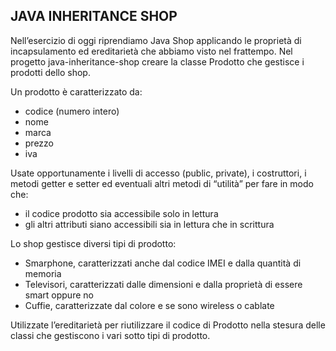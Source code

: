 ## JAVA INHERITANCE SHOP

Nell’esercizio di oggi riprendiamo Java Shop applicando le proprietà di incapsulamento ed ereditarietà che abbiamo visto nel frattempo.
Nel progetto java-inheritance-shop creare la classe Prodotto che gestisce i prodotti dello shop.

Un prodotto è caratterizzato da:
- codice (numero intero)
- nome
- marca
- prezzo
- iva

Usate opportunamente i livelli di accesso (public, private), i costruttori, i metodi getter e setter ed eventuali altri metodi di “utilità” per fare in modo che:
- il codice prodotto sia accessibile solo in lettura
- gli altri attributi siano accessibili sia in lettura che in scrittura

Lo shop gestisce diversi tipi di prodotto:
- Smarphone, caratterizzati anche dal codice IMEI e dalla quantità di memoria
- Televisori, caratterizzati dalle dimensioni e dalla proprietà di essere smart oppure no
- Cuffie, caratterizzate dal colore e se sono wireless o cablate
  
Utilizzate l’ereditarietà per riutilizzare il codice di Prodotto nella stesura delle classi che gestiscono i vari sotto tipi di prodotto.
